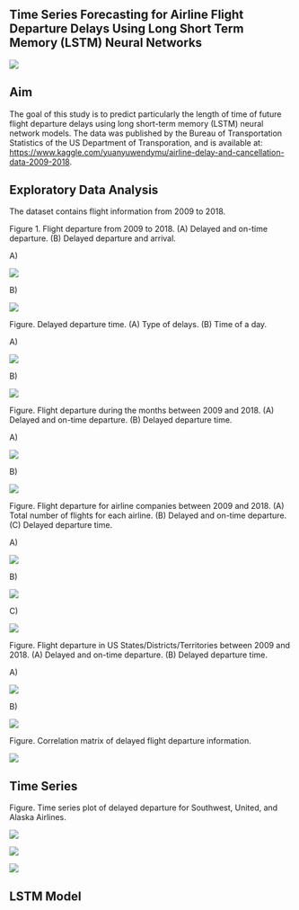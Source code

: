 ## Time Series Forecasting for Airline Flight Departure Delays Using Long Short Term Memory (LSTM) Neural Networks


![](image/airport.png)


## Aim

The goal of this study is to predict particularly the length of time of future flight departure delays using long short-term memory (LSTM) neural network models.  The data was published by the Bureau of Transportation Statistics of the US Department of Transporation, and is available at: https://www.kaggle.com/yuanyuwendymu/airline-delay-and-cancellation-data-2009-2018.

## Exploratory Data Analysis

The dataset contains flight information from 2009 to 2018.


Figure 1.  Flight departure from 2009 to 2018.  (A) Delayed and on-time departure. (B) Delayed departure and arrival.

A)

![](image/flightDeparture2009_2018.png)

B)

![](image/delayedDeparture2009_2018.png)



Figure.  Delayed departure time.  (A) Type of delays.  (B) Time of a day.

A)

![](image/boxplotDelay.png)

B)

![](image/boxplotTime.png)



Figure.  Flight departure during the months between 2009 and 2018.  (A) Delayed and on-time departure.  (B) Delayed departure time.

A)

![](image/months.png)

B)

![](image/boxplotMonths.png)



Figure.  Flight departure for airline companies between 2009 and 2018.  (A) Total number of flights for each airline.  (B) Delayed and on-time departure.  (C) Delayed departure time.

A)

![](image/airline_counts.png)

B)

![](image/airline.png)

C)

![](image/boxplotAirline.png)



Figure.  Flight departure in US States/Districts/Territories between 2009 and 2018.  (A) Delayed and on-time departure.  (B) Delayed departure time.

A)

![](image/states.png)

B)

![](image/boxplotStates.png)



Figure.  Correlation matrix of delayed flight departure information.

![](image/correlation_matrix.png)


## Time Series

Figure.  Time series plot of delayed departure for Southwest, United, and Alaska Airlines.

![](image/time_series_sw.png)


![](image/time_series_ua.png)


![](image/time_series_alaska.png)


## LSTM Model